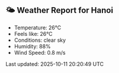 <!-- WEATHER-START -->
## 🌤 Weather Report for Hanoi

- Temperature: 26°C
- Feels like: 26°C
- Conditions: clear sky
- Humidity: 88%
- Wind Speed: 0.8 m/s

Last updated: 2025-10-11 20:20:49 UTC
<!-- WEATHER-END -->
